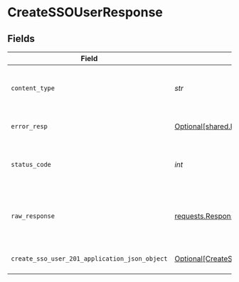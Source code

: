 # CreateSSOUserResponse


## Fields

| Field                                                                                                   | Type                                                                                                    | Required                                                                                                | Description                                                                                             |
| ------------------------------------------------------------------------------------------------------- | ------------------------------------------------------------------------------------------------------- | ------------------------------------------------------------------------------------------------------- | ------------------------------------------------------------------------------------------------------- |
| `content_type`                                                                                          | *str*                                                                                                   | :heavy_check_mark:                                                                                      | HTTP response content type for this operation                                                           |
| `error_resp`                                                                                            | [Optional[shared.ErrorResp]](../../models/shared/errorresp.md)                                          | :heavy_minus_sign:                                                                                      | The request could not be validated                                                                      |
| `status_code`                                                                                           | *int*                                                                                                   | :heavy_check_mark:                                                                                      | HTTP response status code for this operation                                                            |
| `raw_response`                                                                                          | [requests.Response](https://requests.readthedocs.io/en/latest/api/#requests.Response)                   | :heavy_minus_sign:                                                                                      | Raw HTTP response; suitable for custom response parsing                                                 |
| `create_sso_user_201_application_json_object`                                                           | [Optional[CreateSSOUser201ApplicationJSON]](../../models/operations/createssouser201applicationjson.md) | :heavy_minus_sign:                                                                                      | SSO User created successfully.                                                                          |
